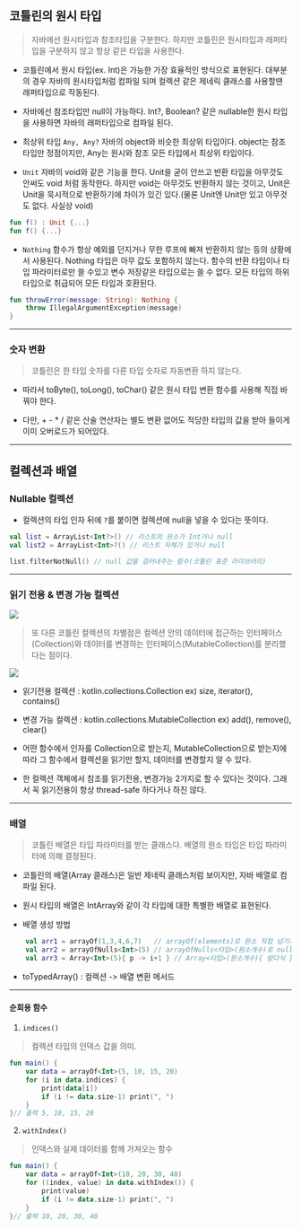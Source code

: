 ## 코틀린의 원시 타입
> 자바에선 원시타입과 참조타입을 구분한다.
하지만 코틀린은 원시타입과 래퍼타입을 구분하지 않고 항상 같은 타입을 사용한다.

* 코틀린에서 원시 타입(ex. Int)은 가능한 가장 효율적인 방식으로 표현된다.
대부분의 경우 자바의 원시타입처럼 컴파일 되며 컬렉션 같은 제네릭 클래스를 사용할땐 래퍼타입으로 작동된다.

* 자바에선 참조타입만 null이 가능하다.
Int?, Boolean? 같은 nullable한 원시 타입을 사용하면 자바의 래퍼타입으로 컴파일 된다.

* 최상위 타입 `Any, Any?`
자바의 object와 비슷한 최상위 타입이다.
object는 참조타입만 정점이지만, Any는 원시와 참조 모든 타입에서 최상위 타입이다.

* `Unit`
자바의 void와 같은 기능을 한다. 
Unit을 굳이 안쓰고 반환 타입을 아무것도 안써도 void 처럼 동작한다.
하지만 void는 아무것도 반환하지 않는 것이고, Unit은 Unit을 묵시적으로 반환하기에 차이가 있긴 있다.(물론 Unit엔 Unit만 있고 아무것도 없다. 사실상 void)

```kotlin
fun f() : Unit {...}
fun f() {...}
```

* `Nothing`
함수가 항상 예외를 던지거나 무한 루프에 빠져 반환하지 않는 등의 상황에서 사용된다.
Nothing 타입은 아무 값도 포함하지 않는다. 
함수의 반환 타입이나 타입 파라미터로만 쓸 수있고 변수 저장같은 타입으로는 쓸 수 없다.
모든 타입의 하위 타입으로 취급되어 모든 타입과 호환된다.

```kotlin
fun throwError(message: String): Nothing {
    throw IllegalArgumentException(message)
}
```
***

### 숫자 변환
> 코틀린은 한 타입 숫자를 다른 타입 숫자로 자동변환 하지 않는다.

* 따라서 toByte(), toLong(), toChar() 같은 원시 타입 변환 함수를 사용해 직접 바꿔야 한다.

* 다만, + - * / 같은 산술 연산자는 별도 변환 없어도 적당한 타입의 값을 받아 들이게 이미 오버로드가 되어있다.

***

## 컬렉션과 배열
### Nullable 컬렉션
* 컬렉션의 타입 인자 뒤에 `?`를 붙이면 컬렉션에 null을 넣을 수 있다는 뜻이다.

```kotlin
val list = ArrayList<Int?>() // 리스트의 원소가 Int거나 null
val list2 = ArrayList<Int>?() // 리스트 자체가 있거나 null

list.filterNotNull() // null 값을 걸러내주는 함수(코틀린 표준 라이브러리)
```
***
### 읽기 전용 & 변경 가능 컬렉션
![](https://velog.velcdn.com/images/choonbok22/post/472bdcfc-3289-4ebd-9fd7-172f9b0112d3/image.png)

> 또 다른 코틀린 컬렉션의 차별점은 컬렉션 안의 데이터에 접근하는 인터페이스(Collection)와 데이터를 변경하는 인터페이스(MutableCollection)를 분리했다는 점이다.

![](https://velog.velcdn.com/images/choonbok22/post/1e5c3eeb-dfee-4028-ae68-320d6d304d44/image.png)

* 읽기전용 컬렉션 : kotlin.collections.Collection
ex) size, iterator(), contains()

* 변경 가능 컬렉션 : kotlin.collections.MutableCollection
ex) add(), remove(), clear()

* 어떤 함수에서 인자를 Collection으로 받는지, MutableCollection으로 받는지에 따라 그 함수에서 컬렉션을 읽기만 할지, 데이터를 변경할지 알 수 있다.

* 한 컬렉션 객체에서 참조를 읽기전용, 변경가능 2가지로 할 수 있다는 것이다.
그래서 꼭 읽기전용이 항상 thread-safe 하다거나 하진 않다. 

***

### 배열
> 코틀린 배열은 타입 파라미터를 받는 클래스다. 배열의 원소 타입은 타입 파라미터에 의해 결정된다.

* 코틀린의 배열(Array 클래스)은 일반 제네릭 클래스처럼 보이지만, 자바 배열로 컴파일 된다.

* 원시 타입의 배열은 IntArray와 같이 각 타입에 대한 특별한 배열로 표현된다.

* 배열 생성 방법
```kotlin
    val arr1 = arrayOf(1,3,4,6,7)	// arrayOf(elements)로 원소 직접 넘기기
    val arr2 = arrayOfNulls<Int>(5) // arrayOfNulls<타입>(원소개수)로 null이 든 배열 만들기
    val arr3 = Array<Int>(5){ p -> i+1 } // Array<타입>(원소개수){ 람다식 }
```

* toTypedArray() : 컬렉션 -> 배열 변환 메서드

***

#### 순회용 함수

1. `indices()`
> 컬렉션 타입의 인덱스 값을 의미.

```kotlin
fun main() {
	var data = arrayOf<Int>(5, 10, 15, 20)
    for (i in data.indices) {
    	print(data[i])
        if (i != data.size-1) print(", ")
    }
}// 출력 5, 10, 15, 20
```

2. `withIndex()`
> 인덱스와 실제 데이터를 함께 가져오는 함수

```kotlin
fun main() {
	var data = arrayOf<Int>(10, 20, 30, 40)
    for ((index, value) in data.withIndex()) {
    	print(value)
        if (i != data.size-1) print(", ")
    }
}// 출력 10, 20, 30, 40
```
